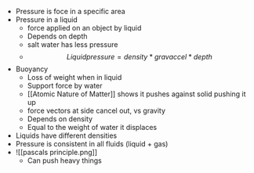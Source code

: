 - Pressure is foce in a specific area
- Pressure in a liquid
	- force applied on an object by liquid
	- Depends on depth
	- salt water has less pressure
	- $$Liquid pressure = density * grav accel * depth$$
- Buoyancy
	- Loss of weight when in liquid
	- Support force by water
	- [[Atomic Nature of Matter]] shows it pushes against solid pushing it up
	- force vectors at side cancel out, vs gravity
	- Depends on density
	- Equal to the weight of water it displaces
- Liquids have different densities
- Pressure is consistent in all fluids (liquid + gas)
- ![[pascals principle.png]]
	- Can push heavy things